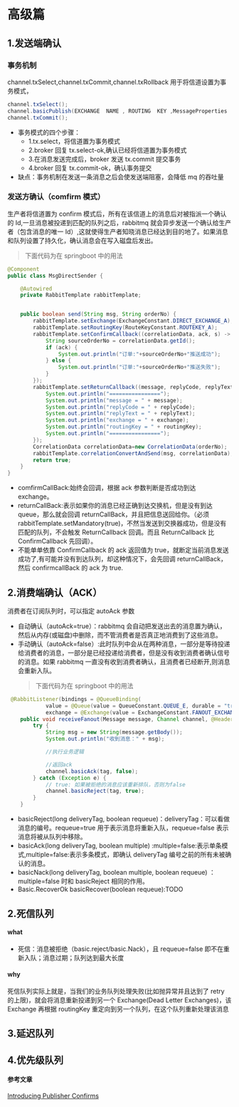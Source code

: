 # 高级篇

## 1.发送端确认

### 事务机制

channel.txSelect,channel.txCommit,channel.txRollback 用于将信道设置为事务模式，

```java
channel.txSelect();
channel.basicPublish(EXCHANGE  NAME , ROUTING  KEY ,MessageProperties . PERSISTENTTEXT_PLAIN ,"transaction  messages".getBytes());
channel.txCommit();
```

- 事务模式的四个步骤：
  - 1.tx.select，将信道置为事务模式
  - 2.broker 回复 tx.select-ok,确认已经将信道置为事务模式
  - 3.在消息发送完成后，broker 发送 tx.commit 提交事务
  - 4.broker 回复 tx.commit-ok，确认事务提交
- 缺点：事务机制在发送一条消息之后会使发送端阻塞，会降低 mq 的吞吐量

### 发送方确认（comfirm 模式）

生产者将信道置为 confirm 模式后，所有在该信道上的消息后对被指派一个确认的 Id,一旦消息被投递到匹配的队列之后，rabbitmq 就会异步发送一个确认给生产者（包含消息的唯一 Id）,这就使得生产者知晓消息已经达到目的地了。如果消息和队列设置了持久化，确认消息会在写入磁盘后发出。

> 下面代码为在 springboot 中的用法

```java
@Component
public class MsgDirectSender {

    @Autowired
    private RabbitTemplate rabbitTemplate;


    public boolean send(String msg, String orderNo) {
        rabbitTemplate.setExchange(ExchangeConstant.DIRECT_EXCHANGE_A);
        rabbitTemplate.setRoutingKey(RouteKeyConstant.ROUTEKEY_A);
        rabbitTemplate.setConfirmCallback((correlationData, ack, s) -> {
            String sourceOrderNo = correlationData.getId();
            if (ack) {
                System.out.println("订单:"+sourceOrderNo+"推送成功");
            } else {
                System.out.println("订单:"+sourceOrderNo+"推送失败");
            }
        });
        rabbitTemplate.setReturnCallback((message, replyCode, replyText, exchange, routingKey) -> {
            System.out.println("================");
            System.out.println("message = " + message);
            System.out.println("replyCode = " + replyCode);
            System.out.println("replyText = " + replyText);
            System.out.println("exchange = " + exchange);
            System.out.println("routingKey = " + routingKey);
            System.out.println("================");
        });
        CorrelationData correlationData=new CorrelationData(orderNo);
        rabbitTemplate.correlationConvertAndSend(msg, correlationData);
        return true;
    }
}
```

- comfirmCallBack:始终会回调，根据 ack 参数判断是否成功到达 exchange。
- returnCallBack:表示如果你的消息已经正确到达交换机，但是没有到达 queue，那么就会回调 returnCallBack，并且把信息送回给你。（必须 rabbitTemplate.setMandatory(true)，不然当发送到交换器成功，但是没有匹配的队列，不会触发 ReturnCallback 回调。而且 ReturnCallback 比 ConfirmCallback 先回调）。
- 不能单单依靠 ConfirmCallback 的 ack 返回值为 true，就断定当前消息发送成功了,有可能并没有到达队列，却这种情况下，会先回调 returnCallBack，然后 confirmcallBack 的 ack 为 true.

## 2.消费端确认（ACK）

消费者在订阅队列时，可以指定 autoAck 参数

- 自动确认（autoAck=true）：rabbitmq 会自动把发送出去的消息置为确认，然后从内存(或磁盘)中删除，而不管消费者是否真正地消费到了这些消息。
- 手动确认（autoAck=false）:此时队列中会从在两种消息，一部分是等待投递给消费者的消息，一部分是已经投递给消费者，但是没有收到消费者确认信号的消息。如果 rabbitmq 一直没有收到消费者确认，且消费者已经断开,则消息会重新入队。
  > 下面代码为在 springboot 中的用法

```java
 @RabbitListener(bindings = @QueueBinding(
            value = @Queue(value = QueueConstant.QUEUE_E, durable = "true"),
            exchange = @Exchange(value = ExchangeConstant.FANOUT_EXCHANGE_A)))
    public void receiveFanout(Message message, Channel channel, @Header(AmqpHeaders.DELIVERY_TAG) long tag) throws Exception {
        try {
            String msg = new String(message.getBody());
            System.out.println("收到消息：" + msg);

            //执行业务逻辑

            //返回ack
            channel.basicAck(tag, false);
        } catch (Exception e) {
            // true: 如果被拒绝的消息应该重新排队，否则为false
            channel.basicReject(tag, true);
        }
    }
```

- basicReject(long deliveryTag, boolean requeue)：deliveryTag：可以看做消息的编号。requeue=true 用于表示消息将重新入队，requeue=false 表示消息将被从队列中移除。
- basicAck(long deliveryTag, boolean multiple) :multiple=false:表示单条模式,multiple=false:表示多条模式，即确认 deliveryTag 编号之前的所有未被确认的消息。
- basicNack(long deliveryTag, boolean multiple, boolean requeue) ：multiple=false 时和 basicReject 相同的作用。
- Basic.RecoverOk basicRecover(boolean requeue):TODO

## 2.死信队列

#### what

- 死信：消息被拒绝（basic.reject/basic.Nack），且 requeue=false 即不在重新入队；消息过期；队列达到最大长度

#### why

死信队列实际上就是，当我们的业务队列处理失败(比如抛异常并且达到了 retry 的上限)，就会将消息重新投递到另一个 Exchange(Dead Letter Exchanges)，该 Exchange 再根据 routingKey 重定向到另一个队列，在这个队列重新处理该消息

## 3.延迟队列

## 4.优先级队列

#### 参考文章

[Introducing Publisher Confirms](https://www.rabbitmq.com/blog/2011/02/10/introducing-publisher-confirms/)
